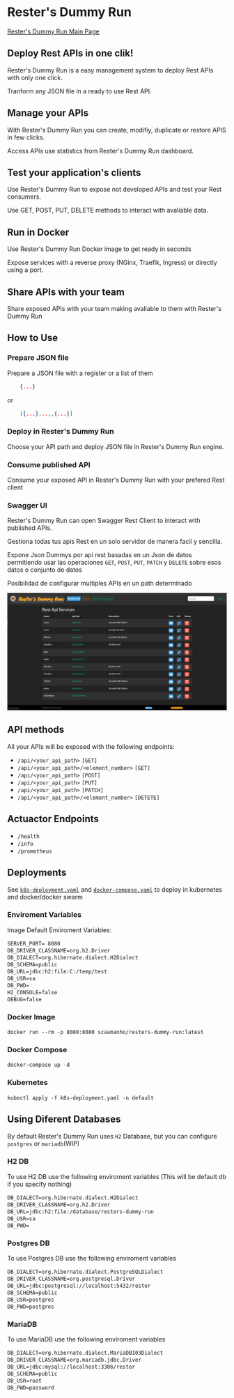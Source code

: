 # Rester's Dummy Run
[Rester's Dummy Run Main Page](https://scaamanho.github.io/resters-dummy-run/index.html)

## Deploy Rest APIs in one clik!
Rester's Dummy Run is a easy management system to deploy Rest APIs with only one click.

Tranform any JSON file in a ready to use Rest API.

## Manage your APIs
With Rester's Dummy Run you can create, modifiy, duplicate or restore APIS in few clicks.

Access APIs use statistics from Rester's Dummy Run dashboard.

## Test your application's clients

Use Rester's Dummy Run to expose not developed APIs and test your Rest consumers.

Use GET, POST, PUT, DELETE methods to interact with avaliable data.

## Run in Docker
Use Rester's Dummy Run Docker image to get ready in seconds

Expose services with a reverse proxy (NGinx, Traefik, Ingress) or directly using a port.

## Share APIs with your team
Share exposed APIs with your team making avaliable to them with Rester's Dummy Run

## How to Use

### Prepare JSON file
Prepare a JSON file with a register or a list of them

```json
    {...}
```
or 
```json
    [{...},...,{...}]
```
### Deploy in Rester's Dummy Run
Choose your API path and deploy JSON file in Rester's Dummy Run engine.

### Consume published API
Consume your exposed API in Rester's Dummy Run with your prefered Rest client

### Swagger UI
Rester's Dummy Run can open Swagger Rest Client to interact with published APIs.



Gestiona todas tus apis Rest en un solo servidor de manera facil y sencilla.

Expone Json Dummys por api rest basadas en un Json de datos permitiendo usar
las operaciones `GET`, `POST`, `PUT`, `PATCH` y `DELETE` sobre esos datos o conjunto de datos

Posibilidad de configurar multiples APIs en un path determinado

![Reste's UI](assets/resters-ui.png)

## API methods
All your APIs will be exposed with the following endpoints:

* `/api/<your_api_path>` `[GET]`
* `/api/<your_api_path>/<element_number>` `[GET]`
* `/api/<your_api_path>` `[POST]`
* `/api/<your_api_path>` `[PUT]`
* `/api/<your_api_path>` `[PATCH]`
* `/api/<your_api_path>/<element_number>` `[DETETE]`

## Actuactor Endpoints
* `/health`
* `/info`
* `/prometheus`

## Deployments

See [`k8s-deployment.yaml`](k8s-deployment.yaml) and [`docker-compose.yaml`](docker-compose.yaml) to deploy in kubernetes and docker/docker swarm

### Enviroment Variables

Image Default Enviroment Variables:
```properties
SERVER_PORT= 8080
DB_DRIVER_CLASSNAME=org.h2.Driver
DB_DIALECT=org.hibernate.dialect.H2Dialect
DB_SCHEMA=public
DB_URL=jdbc:h2:file:C:/temp/test
DB_USR=sa
DB_PWD=
H2_CONSOLE=false
DEBUG=false
```

### Docker Image

```
docker run --rm -p 8080:8080 scaamanho/resters-dummy-run:latest
```
### Docker Compose

```
docker-compose up -d
```

### Kubernetes

```
kubectl apply -f k8s-deployment.yaml -n default
```

## Using Diferent Databases

By default Rester's Dummy Run uses `H2` Database, but you can
configure `postgres` or `mariadb`(WIP)

### H2 DB
To use H2 DB use the following enviroment variables
(This will be default db if you specify nothing)

```
DB_DIALECT=org.hibernate.dialect.H2Dialect
DB_DRIVER_CLASSNAME=org.h2.Driver
DB_URL=jdbc:h2:file:/database/resters-dummy-run
DB_USR=sa
DB_PWD=
```

### Postgres DB
To use Postgres DB use the following enviroment variables

```
DB_DIALECT=org.hibernate.dialect.PostgreSQLDialect
DB_DRIVER_CLASSNAME=org.postgresql.Driver
DB_URL=jdbc:postgresql://localhost:5432/rester
DB_SCHEMA=public
DB_USR=postgres
DB_PWD=postgres
```

### MariaDB
To use MariaDB use the following enviroment variables

```
DB_DIALECT=org.hibernate.dialect.MariaDB103Dialect
DB_DRIVER_CLASSNAME=org.mariadb.jdbc.Driver
DB_URL=jdbc:mysql://localhost:3306/rester
DB_SCHEMA=public
DB_USR=root
DB_PWD=password
```